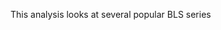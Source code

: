This analysis looks at several popular BLS series

<script src="https://gist.github.com/danahagist/9a8a9f3c582a469d78a0b6013fa32dde.js"></script>
